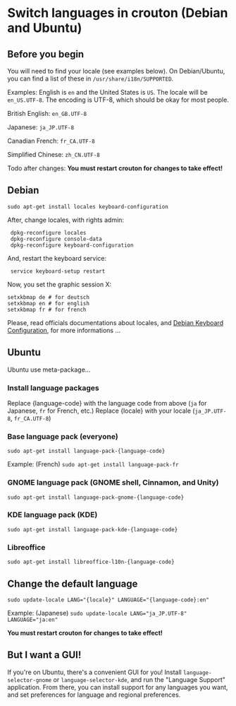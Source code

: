 # Switch languages in crouton (Debian and Ubuntu)
## Before you begin
You will need to find your locale (see examples below). On Debian/Ubuntu, you can find a list of these in `/usr/share/i18n/SUPPORTED`.

Examples: English is `en` and the United States is `US`. The locale will be `en_US.UTF-8`. The encoding is UTF-8, which should be okay for most people.

British English: `en_GB.UTF-8`

Japanese: `ja_JP.UTF-8`

Canadian French: `fr_CA.UTF-8`

Simplified Chinese: `zh_CN.UTF-8`

Todo after changes:
**You must restart crouton for changes to take effect!**

## Debian
``` 
sudo apt-get install locales keyboard-configuration
```
After, change locales, with rights admin:

```
 dpkg-reconfigure locales
 dpkg-reconfigure console-data
 dpkg-reconfigure keyboard-configuration
```
And, restart the keyboard service:
```
 service keyboard-setup restart
```
Now, you set the graphic session X:

```
setxkbmap de # for deutsch
setxkbmap en # for english
setxkbmap fr # for french
```

Please, read officials documentations about locales, and [Debian Keyboard Configuration](https://wiki.debian.org/Keyboard), for more informations ... 

## Ubuntu

Ubuntu use meta-package...

### Install language packages

Replace {language-code} with the language code from above (`ja` for Japanese, `fr` for French, etc.)
Replace {locale} with your locale (`ja_JP.UTF-8`, `fr_CA.UTF-8`)

### Base language pack (everyone)
```
sudo apt-get install language-pack-{language-code}
```
Example: (French) `sudo apt-get install language-pack-fr`
### GNOME language pack (GNOME shell, Cinnamon, and Unity)
```
sudo apt-get install language-pack-gnome-{language-code}
```
### KDE language pack (KDE)
```
sudo apt-get install language-pack-kde-{language-code}
```
### Libreoffice
`sudo apt-get install libreoffice-l10n-{language-code}`

## Change the default language
```
sudo update-locale LANG="{locale}" LANGUAGE="{language-code}:en"
```
Example: (Japanese) `sudo update-locale LANG="ja_JP.UTF-8" LANGUAGE="ja:en"`

**You must restart crouton for changes to take effect!**

## But I want a GUI!
If you're on Ubuntu, there's a convenient GUI for you! Install `language-selector-gnome` or `language-selector-kde`, and run the "Language Support" application. From there, you can install support for any languages you want, and set preferences for language and regional preferences.
